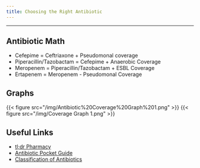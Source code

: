 ```yaml
---
title: Choosing the Right Antibiotic
---
```

---

## Antibiotic Math

- Cefepime = Ceftriaxone + Pseudomonal coverage
- Piperacillin/Tazobactam = Cefepime + Anaerobic Coverage
- Meropenem = Piperacillin/Tazobactam + ESBL Coverage
- Ertapenem = Meropenem - Pseudomonal Coverage

## Graphs

{{< figure src="/img/Antibiotic%20Coverage%20Graph%201.png" >}}
{{< figure src="/img/Coverage Graph 1.png" >}}

<!-- ![Antibiotic Graph](/img/antibiotic%20coverage%20graph%202.jpg) -->

<!-- ![Antibiotic Graph](/img/antibiotic%20coverage%20graph%202.jpg) -->

## Useful Links

- [tl;dr Pharmacy](/pdfs/tldr_antibiotics_cheatsheet.pdf)
- [Antibiotic Pocket Guide](/pdfs/Antibiotic%20Pocket%20Guide.pdf)
- [Classification of Antibiotics](/img/Classification%20of%20Antibiotics.png)
